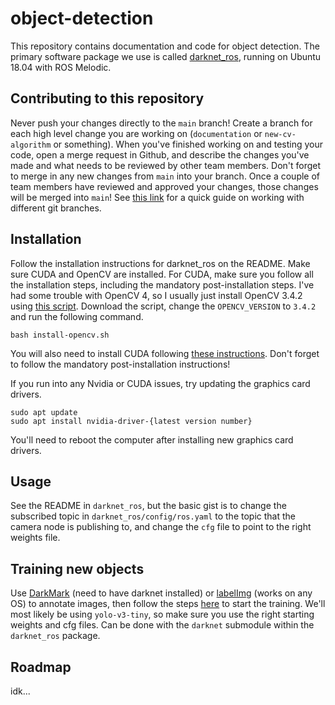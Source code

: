 # object-detection

This repository contains documentation and code for object detection. The primary software package we use is called [darknet_ros](https://github.com/leggedrobotics/darknet_ros), running on Ubuntu 18.04 with ROS Melodic.

## Contributing to this repository

Never push your changes directly to the `main` branch! Create a branch for each high level change you are working on (`documentation` or `new-cv-algorithm` or something). When you've finished working on and testing your code, open a merge request in Github, and describe the changes you've made and what needs to be reviewed by other team members. Don't forget to merge in any new changes from `main` into your branch. Once a couple of team members have reviewed and approved your changes, those changes will be merged into `main`! See [this link](https://git-scm.com/book/en/v2/Git-Branching-Basic-Branching-and-Merging) for a quick guide on working with different git branches.

## Installation

Follow the installation instructions for darknet_ros on the README. Make sure CUDA and OpenCV are installed. For CUDA, make sure you follow all the installation steps, including the mandatory post-installation steps. I've had some trouble with OpenCV 4, so I usually just install OpenCV 3.4.2 using [this script](https://github.com/milq/milq/blob/master/scripts/bash/install-opencv.sh). Download the script, change the `OPENCV_VERSION` to `3.4.2` and run the following command.

```
bash install-opencv.sh
```

You will also need to install CUDA following [these instructions](https://docs.nvidia.com/cuda/cuda-installation-guide-linux/index.html#ubuntu-installation). Don't forget to follow the mandatory post-installation instructions!

If you run into any Nvidia or CUDA issues, try updating the graphics card drivers.
```
sudo apt update
sudo apt install nvidia-driver-{latest version number}
```
You'll need to reboot the computer after installing new graphics card drivers.

## Usage

See the README in `darknet_ros`, but the basic gist is to change the subscribed topic in `darknet_ros/config/ros.yaml` to the topic that the camera node is publishing to, and change the `cfg` file to point to the right weights file.

## Training new objects

Use [DarkMark](https://github.com/stephanecharette/DarkMark) (need to have darknet installed) or [labelImg](https://github.com/tzutalin/labelImg) (works on any OS) to annotate images, then follow the steps [here](https://github.com/alexeyAB/darknet#how-to-train-to-detect-your-custom-objects) to start the training. We'll most likely be using `yolo-v3-tiny`, so make sure you use the right starting weights and cfg files. Can be done with the `darknet` submodule within the `darknet_ros` package. 

## Roadmap

idk...
